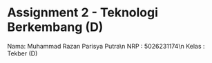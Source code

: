 # Assignment 2 - Teknologi Berkembang (D)

Nama: Muhammad Razan Parisya Putra\n
NRP : 5026231174\n
Kelas : Tekber (D)
